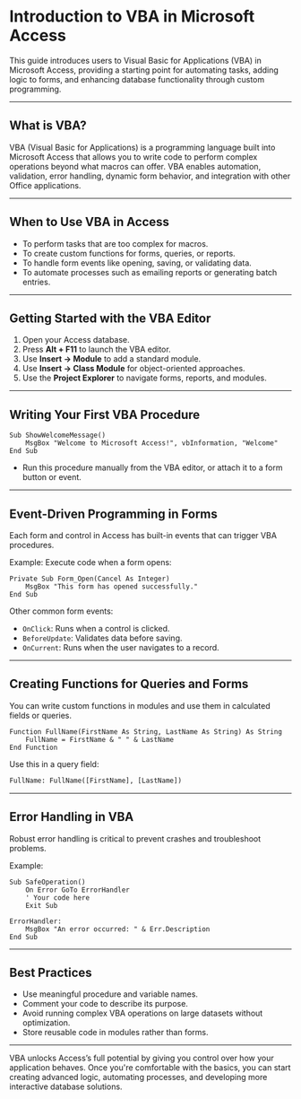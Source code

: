 # Introduction to VBA in Microsoft Access

This guide introduces users to Visual Basic for Applications (VBA) in Microsoft Access, providing a starting point for automating tasks, adding logic to forms, and enhancing database functionality through custom programming.

---

## What is VBA?

VBA (Visual Basic for Applications) is a programming language built into Microsoft Access that allows you to write code to perform complex operations beyond what macros can offer. VBA enables automation, validation, error handling, dynamic form behavior, and integration with other Office applications.

---

## When to Use VBA in Access

- To perform tasks that are too complex for macros.
- To create custom functions for forms, queries, or reports.
- To handle form events like opening, saving, or validating data.
- To automate processes such as emailing reports or generating batch entries.

---

## Getting Started with the VBA Editor

1. Open your Access database.
2. Press **Alt + F11** to launch the VBA editor.
3. Use **Insert → Module** to add a standard module.
4. Use **Insert → Class Module** for object-oriented approaches.
5. Use the **Project Explorer** to navigate forms, reports, and modules.

---

## Writing Your First VBA Procedure

```vba
Sub ShowWelcomeMessage()
    MsgBox "Welcome to Microsoft Access!", vbInformation, "Welcome"
End Sub
```

- Run this procedure manually from the VBA editor, or attach it to a form button or event.

---

## Event-Driven Programming in Forms

Each form and control in Access has built-in events that can trigger VBA procedures.

Example: Execute code when a form opens:

```vba
Private Sub Form_Open(Cancel As Integer)
    MsgBox "This form has opened successfully."
End Sub
```

Other common form events:
- `OnClick`: Runs when a control is clicked.
- `BeforeUpdate`: Validates data before saving.
- `OnCurrent`: Runs when the user navigates to a record.

---

## Creating Functions for Queries and Forms

You can write custom functions in modules and use them in calculated fields or queries.

```vba
Function FullName(FirstName As String, LastName As String) As String
    FullName = FirstName & " " & LastName
End Function
```

Use this in a query field:
```sql
FullName: FullName([FirstName], [LastName])
```

---

## Error Handling in VBA

Robust error handling is critical to prevent crashes and troubleshoot problems.

Example:

```vba
Sub SafeOperation()
    On Error GoTo ErrorHandler
    ' Your code here
    Exit Sub

ErrorHandler:
    MsgBox "An error occurred: " & Err.Description
End Sub
```

---

## Best Practices

- Use meaningful procedure and variable names.
- Comment your code to describe its purpose.
- Avoid running complex VBA operations on large datasets without optimization.
- Store reusable code in modules rather than forms.

---

VBA unlocks Access’s full potential by giving you control over how your application behaves. Once you're comfortable with the basics, you can start creating advanced logic, automating processes, and developing more interactive database solutions.
